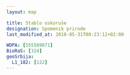 ```yaml
---
layout: map

title: Stablo oskoruše
designation: Spomenik prirode
last_modified_at: 2018-05-31T00:23:12+02:00

WDPA: [555589071]
BioRaS: [324]
geoSrbija:
  L1_182: [122]
---
```

